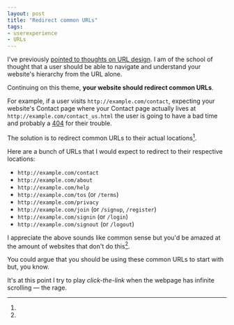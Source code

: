 ```yaml
---
layout: post
title: "Redirect common URLs"
tags:
- userexperience
- URLs
---
```


I've previously [pointed to thoughts on URL design](http://reyhan.org/2011/01/beautiful-urls.html). I am of the school of thought that a user should be able to navigate and understand your website's hierarchy from the URL alone.

Continuing on this theme, **your website should redirect common URLs**.

For example, if a user visits `http://example.com/contact`, expecting your website's Contact page where your Contact page actually lives at `http://example.com/contact_us.html` the user is going to have a bad time and probably a [404](http://en.wikipedia.org/wiki/HTTP_404) for their trouble.

The solution is to redirect common URLs to their actual locations[^1].

Here are a bunch of URLs that I would expect to redirect to their respective locations:

* `http://example.com/contact`
* `http://example.com/about`
* `http://example.com/help`
* `http://example.com/tos` (or `/terms`)
* `http://example.com/privacy`
* `http://example.com/join` (or `/signup`, `/register`)
* `http://example.com/signin` (or `/login`)
* `http://example.com/signout` (or `/logout`)

I appreciate the above sounds like common sense but you'd be amazed at the amount of websites that don't do this[^2].

[^1]:
You could argue that you should be using these common URLs to start with but, you know.
[^2]:
It's at this point I try to play _click-the-link_ when the webpage has infinite scrolling &mdash; the rage.
